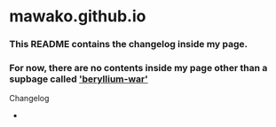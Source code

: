 # mawako.github.io

### This README contains the changelog inside my page.

### For now, there are no contents inside my page other than a supbage called ['beryllium-war'](https://mawako.github.io/beryllium-war/)

Changelog

-

